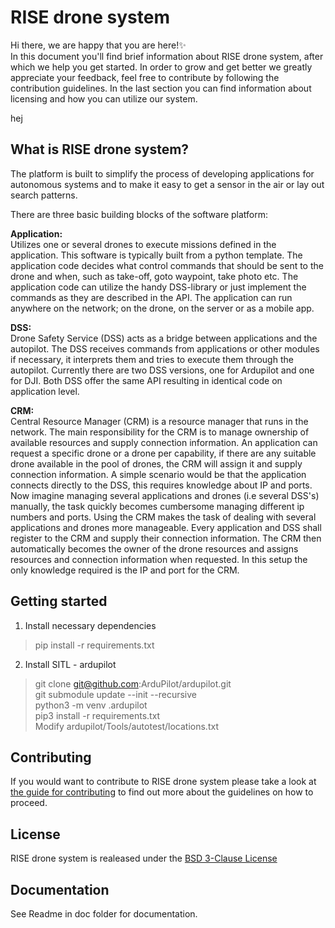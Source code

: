# RISE drone system
Hi there, we are happy that you are here!✨ <br />
In this document you'll find brief information about RISE drone system, after which we help you get started. In order to grow and get better we greatly appreciate your feedback, feel free to contribute by following the contribution guidelines. In the last section you can find information about licensing and how you can utilize our system.

hej

## What is RISE drone system?
The platform is built to simplify the process of developing applications for autonomous systems and to make it easy to get a sensor in the air or lay out search patterns.

There are three basic building blocks of the software platform:

**Application:** <br />
Utilizes one or several drones to execute missions defined in the application. This software is typically built from a python template. The application code decides what control commands that should be sent to the drone and when, such as take-off, goto waypoint, take photo etc. The application code can utilize the handy DSS-library or just implement the commands as they are described in the API. The application can run anywhere on the network; on the drone, on the server or as a mobile app.

**DSS:** <br />
Drone Safety Service (DSS) acts as a bridge between applications and the autopilot. The DSS receives commands from applications or other modules if necessary, it interprets them and tries to execute them through the autopilot. Currently there are two DSS versions, one for Ardupilot and one for DJI. Both DSS offer the same API resulting in identical code on application level.

**CRM:**<br />
Central Resource Manager (CRM) is a resource manager that runs in the network. The main responsibility for the CRM is to manage ownership of available resources and supply connection information. An application can request a specific drone or a drone per capability, if there are any suitable drone available in the pool of drones, the CRM will assign it and supply connection information. A simple scenario would be that the application connects directly to the DSS, this requires knowledge about IP and ports. Now imagine managing several applications and drones (i.e several DSS's) manually, the task quickly becomes cumbersome managing different ip numbers and ports. Using the CRM makes the task of dealing with several applications and drones more manageable. Every application and DSS shall register to the CRM and supply their connection information. The CRM then automatically becomes the owner of the drone resources and assigns resources and connection information when requested. In this setup the only knowledge required is the IP and port for the CRM.

## Getting started

1. Install necessary dependencies

> pip install -r requirements.txt

2. Install SITL - ardupilot

> git clone git@github.com:ArduPilot/ardupilot.git <br/>
> git submodule update --init --recursive <br/>
> python3 -m venv .ardupilot <br/>
> pip3 install -r requirements.txt <br/>
> Modify ardupilot/Tools/autotest/locations.txt <br/>

## Contributing
If you would want to contribute to RISE drone system please take a look at [the guide for contributing](contributing.md) to find out more about the guidelines on how to proceed.

## License
RISE drone system is realeased under the [BSD 3-Clause License](https://opensource.org/licenses/BSD-3-Clause)

## Documentation
See Readme in doc folder for documentation.
